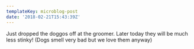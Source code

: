 ```yaml
---
templateKey: microblog-post
date: '2018-02-21T15:43:39Z'
---
```


Just dropped the doggos off at the groomer. Later today they will be much less stinky! (Dogs smell very bad but we love them anyway)

